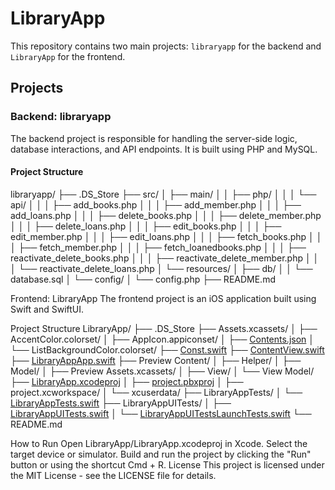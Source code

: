 # LibraryApp

This repository contains two main projects: `libraryapp` for the backend and `LibraryApp` for the frontend.

## Projects

### Backend: libraryapp

The backend project is responsible for handling the server-side logic, database interactions, and API endpoints. It is built using PHP and MySQL.

#### Project Structure
libraryapp/ ├── .DS_Store ├── src/ │ ├── main/ │ │ ├── php/ │ │ │ └── api/ │ │ │ ├── add_books.php │ │ │ ├── add_member.php │ │ │ ├── add_loans.php │ │ │ ├── delete_books.php │ │ │ ├── delete_member.php │ │ │ ├── delete_loans.php │ │ │ ├── edit_books.php │ │ │ ├── edit_member.php │ │ │ ├── edit_loans.php │ │ │ ├── fetch_books.php │ │ │ ├── fetch_member.php │ │ │ ├── fetch_loanedbooks.php │ │ │ ├── reactivate_delete_books.php │ │ │ ├── reactivate_delete_member.php │ │ │ └── reactivate_delete_loans.php │ └── resources/ │ ├── db/ │ │ └── database.sql │ └── config/ │ └── config.php ├── README.md

Frontend: LibraryApp
The frontend project is an iOS application built using Swift and SwiftUI.

Project Structure
LibraryApp/
├── .DS_Store
├── Assets.xcassets/
│   ├── AccentColor.colorset/
│   ├── AppIcon.appiconset/
│   ├── [Contents.json](http://_vscodecontentref_/0)
│   └── ListBackgroundColor.colorset/
├── [Const.swift](http://_vscodecontentref_/1)
├── [ContentView.swift](http://_vscodecontentref_/2)
├── [LibraryAppApp.swift](http://_vscodecontentref_/3)
├── Preview Content/
│   ├── Helper/
│   ├── Model/
│   ├── Preview Assets.xcassets/
│   ├── View/
│   └── View Model/
├── [LibraryApp.xcodeproj](http://_vscodecontentref_/4)
│   ├── [project.pbxproj](http://_vscodecontentref_/5)
│   ├── project.xcworkspace/
│   └── xcuserdata/
├── LibraryAppTests/
│   └── [LibraryAppTests.swift](http://_vscodecontentref_/6)
├── LibraryAppUITests/
│   ├── [LibraryAppUITests.swift](http://_vscodecontentref_/7)
│   └── [LibraryAppUITestsLaunchTests.swift](http://_vscodecontentref_/8)
└── README.md

How to Run
Open LibraryApp/LibraryApp.xcodeproj in Xcode.
Select the target device or simulator.
Build and run the project by clicking the "Run" button or using the shortcut Cmd + R.
License
This project is licensed under the MIT License - see the LICENSE file for details.

